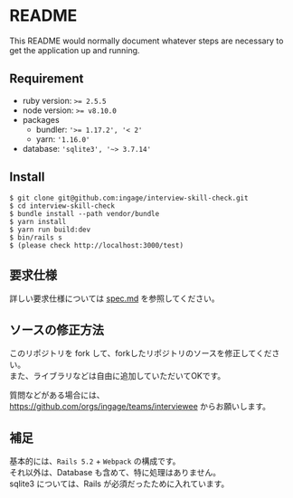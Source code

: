 # README

This README would normally document whatever steps are necessary to get the
application up and running.

## Requirement
- ruby version: `>= 2.5.5`
- node version: `>= v8.10.0`
- packages
  - bundler: `'>= 1.17.2', '< 2'`
  - yarn: `'1.16.0'`
- database: `'sqlite3', '~> 3.7.14'`

## Install
```
$ git clone git@github.com:ingage/interview-skill-check.git
$ cd interview-skill-check
$ bundle install --path vendor/bundle
$ yarn install
$ yarn run build:dev
$ bin/rails s 
$ (please check http://localhost:3000/test)
```

## 要求仕様
詳しい要求仕様については [spec.md](spec.md) を参照してください。

## ソースの修正方法
このリポジトリを fork して、forkしたリポジトリのソースを修正してください。  
また、ライブラリなどは自由に追加していただいてOKです。  

質問などがある場合には、 https://github.com/orgs/ingage/teams/interviewee からお願いします。

## 補足
基本的には、`Rails 5.2` + `Webpack` の構成です。  
それ以外は、Database も含めて、特に処理はありません。  
sqlite3 については、Rails が必須だったために入れています。  
